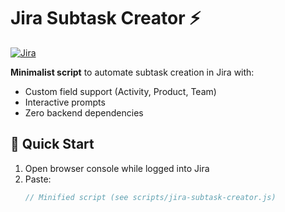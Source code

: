 # Jira Subtask Creator ⚡

[![Jira](https://img.shields.io/badge/Jira-0052CC?style=flat&logo=jira&logoColor=white)](https://jira.csod.com)

**Minimalist script** to automate subtask creation in Jira with:
- Custom field support (Activity, Product, Team)  
- Interactive prompts  
- Zero backend dependencies  

## 🚀 Quick Start
1. Open browser console while logged into Jira
2. Paste:
   ```js
   // Minified script (see scripts/jira-subtask-creator.js)